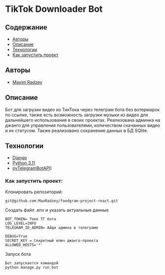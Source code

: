 # TikTok Downloader Bot

## Содержание
- [Авторы](#авторы)
- [Описание](#описание)
- [Технологии](#технологии)
- [Как запустить проект](#Как-запустить-проект)

##  Авторы

- [Maxim Radzey](https://github.com/MaxRadzey)

##  Описание
Бот для загрузки видео из ТикТока через телеграм бота без вотермарок по ссылке, также есть возможность загрузки музыки из видео для дальнейшего использования в своих проектах.
Реализована админка на джанго для управления пользователями, количеством скачанных видео и их статусом. Также реализовано сохранение данных в БД SQlite.

## Технологии
- [Django](https://docs.djangoproject.com/en/stable/)
- [Python 3.11](https://www.python.org)
- [pyTelegramBotAPI](https://github.com/eternnoir/pyTelegramBotAPI))

### Как запустить проект:

Клонировать репозиторий:

```
git@github.com:MaxRadzey/foodgram-project-react.git
```

Создать файл .env и указать актуальные данные

```
BOT_TOKEN= Токе ТГ бота
LOG_LEVEL=INFO
TELEGRAM_ID_ADMIN= Айди админа в телеграме

DEBUG=True
SECRET_KEY = Секретный ключ джанго-проекта
ALLOWED_HOSTS='*'
```
Запуск бота
```
Бот запускается командой
python manage.py run_bot
```
